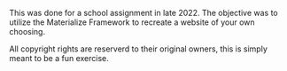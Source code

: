 This was done for a school assignment in late 2022. The objective was to utilize the Materialize Framework to recreate a website of your own choosing. 

All copyright rights are reserverd to their original owners, this is simply meant to be a fun exercise. 
